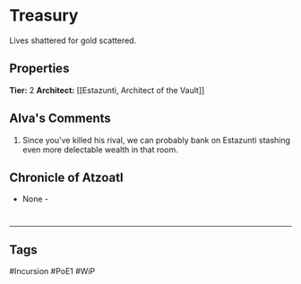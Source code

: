 # Treasury
Lives shattered for gold scattered.

## Properties
**Tier:** 2
**Architect:** [[Estazunti, Architect of the Vault]]

## Alva's Comments
1. Since you've killed his rival, we can probably bank on Estazunti stashing even more delectable wealth in that room.

## Chronicle of Atzoatl
- None -

#
---
## Tags
#Incursion
#PoE1
#WiP
